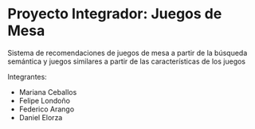 # Proyecto Integrador: Juegos de Mesa
Sistema de recomendaciones de juegos de mesa a partir de la búsqueda semántica y juegos similares a partir de las características de los juegos

Integrantes:
- Mariana Ceballos
- Felipe Londoño
- Federico Arango
- Daniel Elorza
